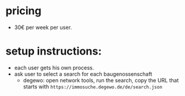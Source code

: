 # pricing
- 30€ per week per user.

# setup instructions:
- each user gets his own process.
- ask user to select a search for each baugenossenschaft
    - degewo: open network tools, run the search, copy the URL that starts with `https://immosuche.degewo.de/de/search.json`